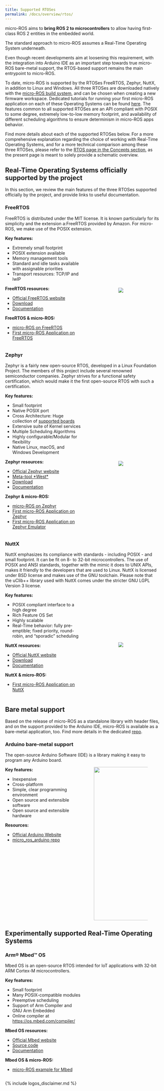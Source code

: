 ```yaml
---
title: Supported RTOSes
permalink: /docs/overview/rtos/
---
```


<style>
.rtoscontainer {
  height: auto;
  display: flex;
  flex-direction: row;
  justify-content: flex-start;
  flex-wrap: wrap;
}

.rtositem_image {
  width: 50%;
  display: flex;
  align-items: center;
  justify-content: center;
}

.rtositem_description {
  width: 50%;  
}

.rtositem_image img {
    max-width: 70%;
}
</style>

micro-ROS aims to **bring ROS 2 to microcontrollers** to allow having first-class ROS 2 entities in the embedded world.

The standard approach to micro-ROS assumes a Real-Time Operating System underneath.

Even though recent developments aim at loosening this requirement, with the integration into Arduino IDE as an important step towards true micro-ROS bare-metal support, the RTOS-based support remains the main entrypoint to micro-ROS.

To date, micro-ROS is supported by the RTOSes FreeRTOS, Zephyr, NuttX, in addition to Linux and Windows. 
All three RTOSes are downloaded natively with the [micro-ROS build system](https://github.com/micro-ROS/micro_ros_setup), and can be chosen when creating
a new firmware workspace.
Dedicated tutorials for running your first micro-ROS application on each of these Operating Systems can be found [here](https://micro-ros.github.io/docs/tutorials/core/first_application_rtos/).
The features common to all supported RTOSes are an API compliant with POSIX to some degree, extremely low-to-low memory footprint, and availability of different scheduling algorithms to ensure determinism in micro-ROS apps behavior.

Find more details about each of the supported RTOSes below.
For a more comprehensive explanation regarding the choice of working with Real-Time Operating Systems, and for a more technical comparison among these three RTOSes, please refer to the [RTOS page in the Concepts section](https://micro-ros.github.io/docs/concepts/rtos/), as the present page is meant to solely provide a schematic overview.


## Real-Time Operating Systems officially supported by the project

In this section, we review the main features of the three RTOSes supported officially by the project, and provide links to useful documentation.

### **FreeRTOS**

FreeRTOS is distributed under the MIT license. It is known particularly for its simplicity and the extension a:FreeRTOS provided by Amazon. For micro-ROS, we make use of the POSIX extension.

<div class="rtoscontainer">
  <div class="rtositem_description">
    <div>
        <b>Key features:</b>
        <ul>
            <li>Extremely small footprint</li>
            <li>POSIX extension available</li>
            <li>Memory management tools</li>
            <li>Standard and idle tasks available with assignable priorities</li>
            <li>Transport resources: TCP/IP and lwIP</li>
        </ul>  
        <b>FreeRTOS resources:</b>
        <ul>
            <li><a href="https://www.freertos.org/">Official FreeRTOS website</a></li>
            <li><a href="https://www.freertos.org/a00104.html">Download</a></li>
            <li><a href="https://www.freertos.org/Documentation/RTOS_book.html">Documentation</a></li>
        </ul>
        <b>FreeRTOS &amp; micro-ROS:</b>
        <ul>
            <li><a href="https://www.freertos.org/2020/09/micro-ros-on-freertos.html">micro-ROS on FreeRTOS</a></li>
            <li><a href="https://micro-ros.github.io/docs/tutorials/core/first_application_rtos/freertos/">First micro-ROS Application on FreeRTOS</a></li>
        </ul>    
    </div>
  </div>

  <div class="rtositem_image">
    <img src="https://upload.wikimedia.org/wikipedia/commons/4/4e/Logo_freeRTOS.png">
  </div>
</div>

### **Zephyr**

Zephyr is a fairly new open-source RTOS, developed in a Linux Foundation Project. The members of this project include several renowned semiconductor companies. Zephyr strives for a functional safety certification, which would make it the first open-source RTOS with such a certification.

<div class="rtoscontainer">
  <div class="rtositem_description">
    <div>
        <b>Key features:</b>
        <ul>
            <li>Small footprint</li>
            <li>Native POSIX port</li>
            <li>Cross Architecture: Huge collection of <a href="https://docs.zephyrproject.org/latest/boards/index.html">supported boards</a></li>
            <li>Extensive suite of Kernel services</li>
            <li>Multiple Scheduling Algorithms</li>
            <li>Highly configurable/Modular for flexibility</li>
            <li>Native Linux, macOS, and Windows Development</li>
        </ul>  
        <b>Zephyr resources:</b>
        <ul>
            <li><a href="https://www.zephyrproject.org/">Official Zephyr website</a></li>
            <li><a href="https://docs.zephyrproject.org/latest/guides/west/">Meta-tool *West*</a></li>
            <li><a href="https://github.com/zephyrproject-rtos/zephyr">Download</a></li>
            <li><a href="https://docs.zephyrproject.org/latest/">Documentation</a></li>
        </ul>
        <b>Zephyr &amp; micro-ROS:</b>
        <ul>
            <li><a href="https://www.zephyrproject.org/micro-ros-a-member-of-the-zephyr-project-and-integrated-into-the-zephyr-build-system-as-a-module/">micro-ROS on Zephyr</a></li>
            <li><a href="https://micro-ros.github.io/docs/tutorials/core/first_application_rtos/zephyr/">First micro-ROS Application on Zephyr</a></li>
            <li><a href="https://micro-ros.github.io/docs/tutorials/core/zephyr_emulator/">First micro-ROS Application on Zephyr Emulator</a></li>
        </ul>
    </div>
  </div>

  <div class="rtositem_image">
    <img src="https://upload.wikimedia.org/wikipedia/commons/2/2d/Zephyr-logo.png">
  </div>
</div>

### **NuttX**

NuttX emphasizes its compliance with standards - including POSIX - and small footprint. It can be fit on 8- to 32-bit microcontrollers. The use of POSIX and ANSI standards, together with the mimic it does to UNIX APIs, makes it friendly to the developers that are used to Linux. NuttX is licensed under BSD license and makes use of the GNU toolchain. Please note that the uClib++ library used with NuttX comes under the stricter GNU LGPL Version 3 license.

<div class="rtoscontainer">
  <div class="rtositem_description">
    <div>
        <b>Key features:</b>
        <ul>
            <li>POSIX compliant interface to a high degree</li>
            <li>Rich Feature OS Set</li>
            <li>Highly scalable</li>
            <li>Real-Time behavior: fully pre-emptible; fixed priority, round-robin, and “sporadic” scheduling</li>
        </ul>  
        <b>NuttX resources:</b>
        <ul>
            <li><a href="https://nuttx.apache.org/">Official NuttX website</a></li>
            <li><a href="https://nuttx.apache.org/download/">Download</a></li>
            <li><a href="https://cwiki.apache.org/confluence/display/NUTTX/Nuttx">Documentation</a></li>
        </ul>
        <b>NuttX &amp; micro-ROS:</b>
        <ul>
            <li><a href="https://micro-ros.github.io/docs/tutorials/core/first_application_rtos/nuttx/">First micro-ROS Application on NuttX</a></li>
        </ul>
    </div>
  </div>

  <div class="rtositem_image">
    <img src="https://upload.wikimedia.org/wikipedia/commons/b/b0/NuttX_logo.png">
  </div>
</div>

## Bare metal support

Based on the release of micro-ROS as a standalone library with header files, and on the support provided to the Arduino IDE, micro-ROS is available as a bare-metal application, too.
Find more details in the dedicated [repo](https://github.com/micro-ROS/micro_ros_arduino).

### **Arduino bare-metal support**

The open-source Arduino Software (IDE) is a library making it easy to program any Arduino board.

<div class="rtoscontainer">
  <div class="rtositem_description">
    <div>
        <b>Key features:</b>
        <ul>
            <li>Inexpensive</li>
            <li>Cross-platform</li>
            <li>Simple, clear programming environment</li>
            <li>Open source and extensible software</li>
            <li>Open source and extensible hardware</li>
        </ul>
        <b>Resources:</b>
        <ul>
            <li><a href="https://www.arduino.cc/">Official Arduino Website</a></li>
            <li><a href="https://github.com/micro-ROS/micro_ros_arduino">micro_ros_arduino repo</a></li>
        </ul>    
    </div>
  </div>

  <div class="rtositem_image">
    <img src="https://upload.wikimedia.org/wikipedia/commons/thumb/8/87/Arduino_Logo.svg/720px-Arduino_Logo.svg.png" width="500">
  </div>
</div>

## Experimentally supported Real-Time Operating Systems

### **Arm® Mbed™ OS**

Mbed OS is an open-source RTOS intended for IoT applications with 32-bit ARM Cortex-M microcontrollers.

<div class="rtoscontainer">
  <div class="rtositem_description">
    <div>
        <b>Key features:</b>
        <ul>
            <li>Small footprint</li>
            <li>Many POSIX-compatible modules</li>
            <li>Preemptive scheduling</li>
            <li>Support of Arm Compiler and GNU Arm Embedded</li>
            <li>Online compiler at <a href="https://os.mbed.com/compiler/">https://os.mbed.com/compiler/</a></li>
        </ul>
        <b>Mbed OS resources:</b>
        <ul>
            <li><a href="https://os.mbed.com/">Official Mbed website</a></li>
            <li><a href="https://github.com/ARMmbed/mbed-os">Source code</a></li>
            <li><a href="https://os.mbed.com/docs/">Documentation</a></li>
        </ul>
        <b>Mbed OS &amp; micro-ROS:</b>
        <ul>
            <li><a href="https://github.com/micro-ROS/micro_ros_mbed">micro-ROS example for Mbed</a></li>
        </ul>
    </div>
  </div>

  <div class="rtositem_image">
    <!-- Use of logo requires explicit permission, cf. https://www.arm.com/company/policies/trademarks/arm-trademark-list/mbed-trademark.
         This should be considered if the support is no longer experimental only. -->
  </div>
</div>

{% include logos_disclaimer.md %}
